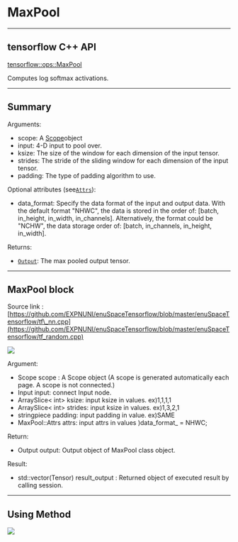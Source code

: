 # MaxPool

---

## tensorflow C++ API

[tensorflow::ops::MaxPool](https://www.tensorflow.org/api_docs/cc/class/tensorflow/ops/max-pool)

Computes log softmax activations.

---

## Summary

Arguments:

* scope: A [Scope](https://www.tensorflow.org/api_docs/cc/class/tensorflow/scope.html#classtensorflow_1_1_scope)object
* input: 4-D input to pool over.
* ksize: The size of the window for each dimension of the input tensor.
* strides: The stride of the sliding window for each dimension of the input tensor.
* padding: The type of padding algorithm to use.

Optional attributes \(see[`Attrs`](https://www.tensorflow.org/api_docs/cc/struct/tensorflow/ops/max-pool/attrs.html#structtensorflow_1_1ops_1_1_max_pool_1_1_attrs)\):

* data\_format: Specify the data format of the input and output data. With the default format "NHWC", the data is stored in the order of: \[batch, in\_height, in\_width, in\_channels\]. Alternatively, the format could be "NCHW", the data storage order of: \[batch, in\_channels, in\_height, in\_width\].

Returns:

* [`Output`](https://www.tensorflow.org/api_docs/cc/class/tensorflow/output.html#classtensorflow_1_1_output): The max pooled output tensor.

---

## MaxPool block

Source link : [https://github.com/EXPNUNI/enuSpaceTensorflow/blob/master/enuSpaceTensorflow/tf\_nn.cpp](https://github.com/EXPNUNI/enuSpaceTensorflow/blob/master/enuSpaceTensorflow/tf_random.cpp)

![](/nn-ops/MaxPool1.jpg)

Argument:

* Scope scope : A Scope object \(A scope is generated automatically each page. A scope is not connected.\)
* Input input: connect  Input node.
* ArraySlice&lt; int&gt; ksize: input ksize in values. ex\)1,1,1,1
* ArraySlice&lt; int&gt; strides: input ksize in values. ex\)1,3,2,1
* stringpiece padding: input padding in value. ex\)SAME
* MaxPool::Attrs attrs: input attrs in values \)data\_format\_ = NHWC;

Return:

* Output output: Output object of MaxPool class object.

Result:

* std::vector\(Tensor\) result\_output  : Returned object of executed result by calling session.

---

## Using Method

![](/nn-ops/MaxPool2.jpg)

